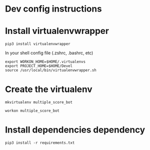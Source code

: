 # Dev config instructions

# Install virtualenvwrapper
```
pip3 install virtualenvwrapper
```

In your shell config file (.zshrc, .bashrc, etc)
```
export WORKON_HOME=$HOME/.virtualenvs
export PROJECT_HOME=$HOME/Devel
source /usr/local/bin/virtualenvwrapper.sh
```

# Create the virtualenv
```
mkvirtualenv multiple_score_bot
```

```
workon multiple_score_bot
```

# Install dependencies dependency
```
pip3 install -r requirements.txt
```
